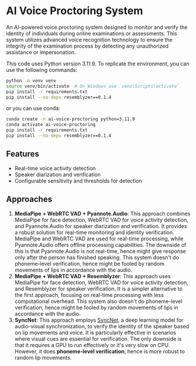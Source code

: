 # AI Voice Proctoring System

An AI-powered voice proctoring system designed to monitor and verify the identity of individuals during online examinations or assessments. This system utilizes advanced voice recognition technology to ensure the integrity of the examination process by detecting any unauthorized assistance or impersonation.

This code uses Python version 3.11.9. To replicate the environment, you can use the following commands:

```bash
python -m venv venv
source venv/bin/activate  # On Windows use `venv\Scripts\activate`
pip install -r requirements.txt
pip install --no-deps resemblyzer==0.1.4
```

or you can use conda:

```bash
conda create -n ai-voice-proctoring python=3.11.9
conda activate ai-voice-proctoring
pip install -r requirements.txt
pip install --no-deps resemblyzer==0.1.4
```

## Features

- Real-time voice activity detection
- Speaker diarization and verification
- Configurable sensitivity and thresholds for detection

## Approaches

1. **MediaPipe + WebRTC VAD + Pyannote.Audio**: This approach combines MediaPipe for face detection, WebRTC VAD for voice activity detection, and Pyannote.Audio for speaker diarization and verification. It provides a robust solution for real-time monitoring and identity verification. MediaPipe and WebRTC VAD are used for real-time processing, while Pyannote.Audio offers offline processing capabilities. The downside of this is that Pyannote.Audio is not real-time, hence might give response only after the person has finished speaking. This system doesn't do phoneme-level verification, hence might be fooled by random movements of lips in accordance with the audio.
2. **MediaPipe + WebRTC VAD + Resemblyzer**: This approach uses MediaPipe for face detection, WebRTC VAD for voice activity detection, and Resemblyzer for speaker verification. It is a simpler alternative to the first approach, focusing on real-time processing with less computational overhead. This system also doesn't do phoneme-level verification, hence might be fooled by random movements of lips in accordance with the audio.
3. **SyncNet**: This approach employs [SyncNet](https://github.com/joonson/syncnet_python), a deep learning model for audio-visual synchronization, to verify the identity of the speaker based on lip movements and voice. It is particularly effective in scenarios where visual cues are essential for verification. The only downside is that it requires a GPU to run effectively or it's very slow on CPU. However, it does **phoneme-level verification**, hence is more robust to random lip movements.
